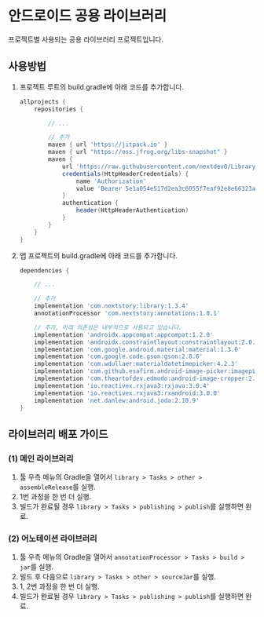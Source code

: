 # 안드로이드 공용 라이브러리

프로젝트별 사용되는 공용 라이브러리 프로젝트입니다.

## 사용방법

1. 프로젝트 루트의 build.gradle에 아래 코드를 추가합니다.

    ```gradle
    allprojects {
        repositories {

            // ...

            // 추가
            maven { url 'https://jitpack.io' }
            maven { url "https://oss.jfrog.org/libs-snapshot" }
            maven {
                url 'https://raw.githubusercontent.com/nextdev0/LibraryAndroid/main/repository'
                credentials(HttpHeaderCredentials) {
                    name 'Authorization'
                    value 'Bearer 5e1a054e517d2ea3c6055f7eaf92e8e66323abdc'
                }
                authentication {
                    header(HttpHeaderAuthentication)
                }
            }
        }
    }
    ```

2. 앱 프로젝트의 build.gradle에 아래 코드를 추가합니다.

    ```gradle
    dependencies {

        // ...

        // 추가
        implementation 'com.nextstory:library:1.3.4'
        annotationProcessor 'com.nextstory:annotations:1.0.1'

        // 추가, 아래 의존성은 내부적으로 사용되고 있습니다.
        implementation 'androidx.appcompat:appcompat:1.2.0'
        implementation 'androidx.constraintlayout:constraintlayout:2.0.4'
        implementation 'com.google.android.material:material:1.3.0'
        implementation 'com.google.code.gson:gson:2.8.6'
        implementation 'com.wdullaer:materialdatetimepicker:4.2.3'
        implementation 'com.github.esafirm.android-image-picker:imagepicker:2.4.5'
        implementation 'com.theartofdev.edmodo:android-image-cropper:2.8.0'
        implementation 'io.reactivex.rxjava3:rxjava:3.0.4'
        implementation 'io.reactivex.rxjava3:rxandroid:3.0.0'
        implementation 'net.danlew:android.joda:2.10.9'
    }
    ```

## 라이브러리 배포 가이드

### (1) 메인 라이브러리

1. 툴 우측 메뉴의 Gradle을 열어서 `library > Tasks > other > assembleRelease`를 실행.
2. 1번 과정을 한 번 더 실행.
3. 빌드가 완료될 경우 `library > Tasks > publishing > publish`를 실행하면 완료.

### (2) 어노테이션 라이브러리

1. 툴 우측 메뉴의 Gradle을 열어서 `annotationProcessor > Tasks > build > jar`를 실행.
2. 빌드 후 다음으로 `library > Tasks > other > sourceJar`를 실행.
3. 1, 2번 과정을 한 번 더 실행.
4. 빌드가 완료될 경우 `library > Tasks > publishing > publish`를 실행하면 완료.
